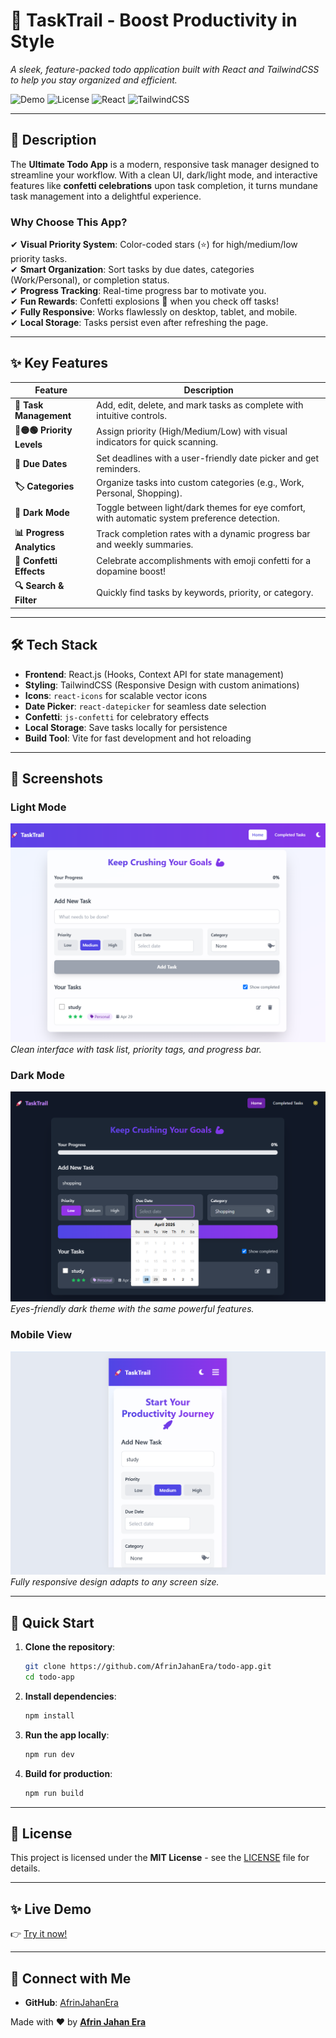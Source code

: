 # 🚀 **TaskTrail - Boost Productivity in Style**  
*A sleek, feature-packed todo application built with React and TailwindCSS to help you stay organized and efficient.*  

![Demo](https://img.shields.io/badge/Demo-Live-green) ![License](https://img.shields.io/badge/License-MIT-blue) ![React](https://img.shields.io/badge/React-18.2.0-blue) ![TailwindCSS](https://img.shields.io/badge/TailwindCSS-3.3.0-06B6D4)  

---

## 📖 **Description**  
The **Ultimate Todo App** is a modern, responsive task manager designed to streamline your workflow. With a clean UI, dark/light mode, and interactive features like **confetti celebrations** upon task completion, it turns mundane task management into a delightful experience.  

### **Why Choose This App?**  
✔ **Visual Priority System**: Color-coded stars (⭐) for high/medium/low priority tasks.  
✔ **Smart Organization**: Sort tasks by due dates, categories (Work/Personal), or completion status.  
✔ **Progress Tracking**: Real-time progress bar to motivate you.  
✔ **Fun Rewards**: Confetti explosions 🎊 when you check off tasks!  
✔ **Fully Responsive**: Works flawlessly on desktop, tablet, and mobile.  
✔ **Local Storage**: Tasks persist even after refreshing the page.  

---

## ✨ **Key Features**  
| Feature | Description |  
|---------|------------|  
| **📝 Task Management** | Add, edit, delete, and mark tasks as complete with intuitive controls. |  
| **🔴🟡🟢 Priority Levels** | Assign priority (High/Medium/Low) with visual indicators for quick scanning. |  
| **📅 Due Dates** | Set deadlines with a user-friendly date picker and get reminders. |  
| **🏷️ Categories** | Organize tasks into custom categories (e.g., Work, Personal, Shopping). |  
| **🌙 Dark Mode** | Toggle between light/dark themes for eye comfort, with automatic system preference detection. |  
| **📊 Progress Analytics** | Track completion rates with a dynamic progress bar and weekly summaries. |  
| **🎉 Confetti Effects** | Celebrate accomplishments with emoji confetti for a dopamine boost! |  
| **🔍 Search & Filter** | Quickly find tasks by keywords, priority, or category. |  

---

## 🛠 **Tech Stack**  
- **Frontend**: React.js (Hooks, Context API for state management)  
- **Styling**: TailwindCSS (Responsive Design with custom animations)  
- **Icons**: `react-icons` for scalable vector icons  
- **Date Picker**: `react-datepicker` for seamless date selection  
- **Confetti**: `js-confetti` for celebratory effects  
- **Local Storage**: Save tasks locally for persistence  
- **Build Tool**: Vite for fast development and hot reloading  

---

## 📸 **Screenshots**  

### **Light Mode**  
![Light Home](src/assets/Screenshot%202025-04-28%20135553.png)  
*Clean interface with task list, priority tags, and progress bar.*  

### **Dark Mode**  
![Dark Home](src/assets/Screenshot%202025-04-28%20135638.png)  
*Eyes-friendly dark theme with the same powerful features.*  

### **Mobile View**  
![Mobile View](src/assets/Screenshot%202025-04-28%20140624.png)  
*Fully responsive design adapts to any screen size.*  

---

## 🚀 **Quick Start**  
1. **Clone the repository**:  
   ```bash
   git clone https://github.com/AfrinJahanEra/todo-app.git
   cd todo-app
   ```
2. **Install dependencies**:  
   ```bash
   npm install
   ```
3. **Run the app locally**:  
   ```bash
   npm run dev
   ```
4. **Build for production**:  
   ```bash
   npm run build
   ```

---

## 📜 **License**  
This project is licensed under the **MIT License** - see the [LICENSE](LICENSE) file for details.  

---

## ✨ **Live Demo**  
👉 [Try it now!](https://task-trail-six.vercel.app/)  

---

## 💌 **Connect with Me**  
- **GitHub**: [AfrinJahanEra](https://github.com/AfrinJahanEra)  

Made with ❤️ by **[Afrin Jahan Era](https://github.com/AfrinJahanEra)**  
